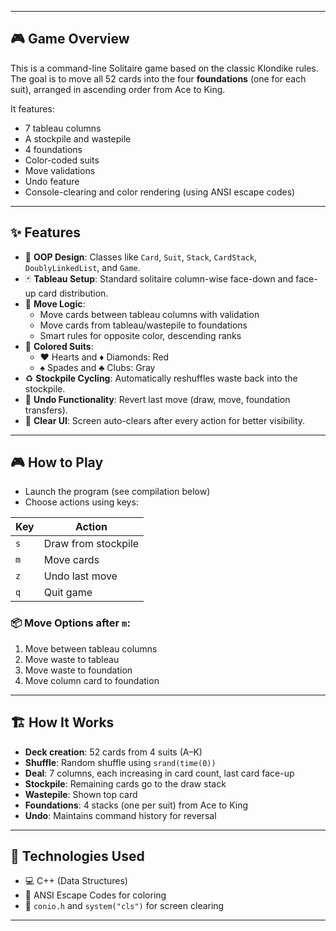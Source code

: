 
---

## 🎮 Game Overview

This is a command-line Solitaire game based on the classic Klondike rules. The goal is to move all 52 cards into the four **foundations** (one for each suit), arranged in ascending order from Ace to King.

It features:
- 7 tableau columns
- A stockpile and wastepile
- 4 foundations
- Color-coded suits
- Move validations
- Undo feature
- Console-clearing and color rendering (using ANSI escape codes)

---

## ✨ Features

- 🧱 **OOP Design**: Classes like `Card`, `Suit`, `Stack`, `CardStack`, `DoublyLinkedList`, and `Game`.
- 🃏 **Tableau Setup**: Standard solitaire column-wise face-down and face-up card distribution.
- 🧠 **Move Logic**:
  - Move cards between tableau columns with validation
  - Move cards from tableau/wastepile to foundations
  - Smart rules for opposite color, descending ranks
- 🎨 **Colored Suits**:
  - ♥ Hearts and ♦ Diamonds: Red
  - ♠ Spades and ♣ Clubs: Gray
- ♻️ **Stockpile Cycling**: Automatically reshuffles waste back into the stockpile.
- 🔄 **Undo Functionality**: Revert last move (draw, move, foundation transfers).
- 📜 **Clear UI**: Screen auto-clears after every action for better visibility.

---

## 🎮 How to Play

- Launch the program (see compilation below)
- Choose actions using keys:

| Key | Action |
|-----|--------|
| `s` | Draw from stockpile |
| `m` | Move cards |
| `z` | Undo last move |
| `q` | Quit game |

### 📦 Move Options after `m`:

1. Move between tableau columns  
2. Move waste to tableau  
3. Move waste to foundation  
4. Move column card to foundation  

---

## 🏗️ How It Works

- **Deck creation**: 52 cards from 4 suits (A–K)  
- **Shuffle**: Random shuffle using `srand(time(0))`  
- **Deal**: 7 columns, each increasing in card count, last card face-up  
- **Stockpile**: Remaining cards go to the draw stack  
- **Wastepile**: Shown top card  
- **Foundations**: 4 stacks (one per suit) from Ace to King  
- **Undo**: Maintains command history for reversal

---

## 🧠 Technologies Used

- 💻 C++ (Data Structures)
- 🌈 ANSI Escape Codes for coloring
- 🧼 `conio.h` and `system("cls")` for screen clearing

---
